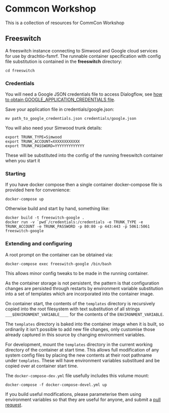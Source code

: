 # Commcon Workshop

This is a collection of resources for CommCon Workshop

## Freeswitch

A freeswitch instance connecting to Simwood and Google cloud services for use by drachtio-fsmrf. The runnable container specification with config file substitution is contained in the **freeswitch** directory:

```
cd freeswitch
```

### Credentials

You will need a Google JSON credentials file to access Dialogflow, see [how to obtain GOOGLE_APPLICATION_CREDENTIALS file][84c90207].

Save your application file
in credentials/google.json:

```
mv path_to_google_credentials.json credentials/google.json
```

  [84c90207]: https://cloud.google.com/docs/authentication/getting-started "GOOGLE_APPLICATION_CREDENTIALS file"

You will also need your Simwood trunk details:

```
export TRUNK_TYPE=Simwood
export TRUNK_ACCOUNT=XXXXXXXXXXXX
export TRUNK_PASSWORD=YYYYYYYYYYYYY
```

These will be substituted into the config of the running freeswitch container when you start it

### Starting

If you have docker compose then a single container docker-compose file is provided here for convenience:

```
docker-compose up
```

Otherwise build and start by hand, something like:
```
docker build -t freeswitch-google .
docker run -v `pwd`/credentials:/credentials -e TRUNK_TYPE -e TRUNK_ACCOUNT -e TRUNK_PASSWORD -p 80:80 -p 443:443 -p 5061:5061 freeswitch-google
```

### Extending and configuring

A root prompt on the container can be obtained via:
```
docker-compose exec freeswitch-google /bin/bash
```
This allows minor config tweaks to be made in the running container.

As the container storage is not persistent, the pattern is that configuration changes are persisted through restarts by environment variable substitution into a set of templates which are incorporated into the container image.

On container start, the contents of the `templates` directory is recursively copied into the root filesystem with text substitution of all strings `___$ENVIRONMENT_VARIABLE____` for the contents of the `ENVIRONMENT_VARIABLE`.

The `templates` directory is baked into the container image when it is built, so ordinarily it isn't possible to add new file changes, only customise those already captured in this source by changing environment variables.

For development, mount the `templates` directory in the current working directory of the container at start time. This allows full modification of any system config files by placing the new contents at their root pathname under `templates`. These will have environment variables substitued and be copied over at container start time.

The `docker-compose-dev.yml` file usefully includes this volume mount:

```
docker-compose -f docker-compose-devel.yml up
```

If you build useful modifications, please parameterise them using environment variables so that they are useful for anyone, and submit a [pull request](https://github.com/rjp44/commcon-workshop/pulls).
